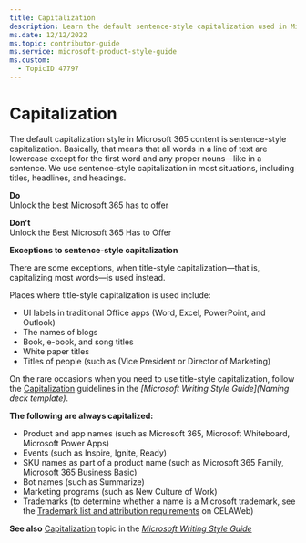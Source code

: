 ```yaml
---
title: Capitalization
description: Learn the default sentence-style capitalization used in Microsoft 365 content, with exceptions for title-style capitalization in specific contexts. Follow guidelines for proper noun capitalization, including product names and trademarks.
ms.date: 12/12/2022
ms.topic: contributor-guide
ms.service: microsoft-product-style-guide
ms.custom:
  - TopicID 47797
---
```



# Capitalization

The default capitalization style in Microsoft 365 content is sentence-style capitalization. Basically, that means that all words in a line of text are lowercase except for the first word and any proper nouns—like in a sentence. We use sentence-style capitalization in most situations, including titles, headlines, and headings.

**Do**  
Unlock the best Microsoft 365 has to offer

**Don’t**  
Unlock the Best Microsoft 365 Has to Offer

**Exceptions to sentence-style capitalization**

There are some exceptions, when title-style capitalization—that is, capitalizing most words—is used instead. 

Places where title-style capitalization is used include:

- UI labels in traditional Office apps (Word, Excel, PowerPoint, and Outlook) 
- The names of blogs
- Book, e-book, and song titles
- White paper titles
- Titles of people (such as (Vice President or Director of Marketing) 

On the rare occasions when you need to use title-style capitalization, follow the [Capitalization](/style-guide/capitalization) guidelines in the _[Microsoft Writing Style Guide](Naming deck template)_.

**The following are always capitalized:**

- Product and app names (such as Microsoft 365, Microsoft Whiteboard, Microsoft Power Apps)
- Events (such as Inspire, Ignite, Ready)
- SKU names as part of a product name (such as Microsoft 365 Family, Microsoft 365 Business Basic)
- Bot names (such as Summarize)
- Marketing programs (such as New Culture of Work)
- Trademarks (to determine whether a name is a Microsoft trademark, see the [Trademark list and attribution requirements](https://microsoft.sharepoint.com/sites/CELAWeb-Copyrights-Trademarks-And-Patents/SitePages/trademarks-trademark-list.aspx) on CELAWeb)

**See also** [Capitalization](/style-guide/capitalization) topic in the _[Microsoft Writing Style Guide](/writing-style-guide-msft-internal/welcome/)_